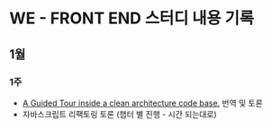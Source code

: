 # WE - FRONT END 스터디 내용 기록

## 1월

### 1주

- [A Guided Tour inside a clean architecture code base.](https://proandroiddev.com/a-guided-tour-inside-a-clean-architecture-code-base-48bb5cc9fc97) 번역 및 토론
- 자바스크립트 리팩토링 토론 (챕터 별 진행 - 시간 되는대로)

